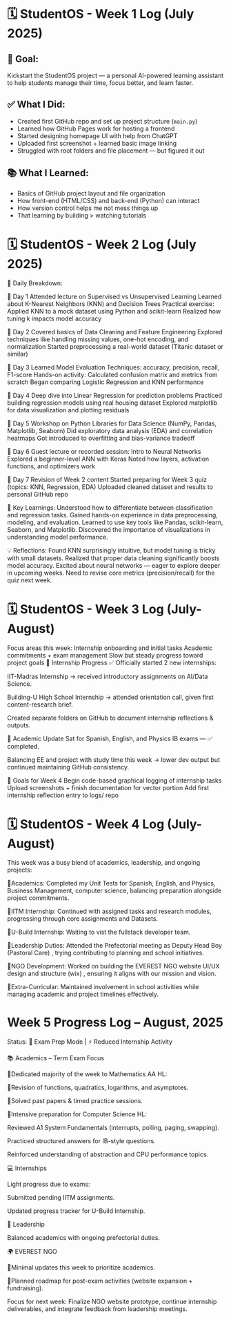 # 🗓️ StudentOS - Week 1 Log (July 2025)
## 🎯 Goal:
Kickstart the StudentOS project — a personal AI-powered learning assistant to help students manage their time, focus better, and learn faster.

## ✅ What I Did:
- Created first GitHub repo and set up project structure (`main.py`)
- Learned how GitHub Pages work for hosting a frontend
- Started designing homepage UI with help from ChatGPT
- Uploaded first screenshot + learned basic image linking
- Struggled with root folders and file placement — but figured it out

## 📚 What I Learned:
- Basics of GitHub project layout and file organization
- How front-end (HTML/CSS) and back-end (Python) can interact
- How version control helps me not mess things up
- That learning by building > watching tutorials



# 🗓️ StudentOS - Week 2 Log (July 2025)

📅 Daily Breakdown:

📌 Day 1 
Attended lecture on Supervised vs Unsupervised Learning
Learned about K-Nearest Neighbors (KNN) and Decision Trees
Practical exercise: Applied KNN to a mock dataset using Python and scikit-learn
Realized how tuning k impacts model accuracy


📌 Day 2
Covered basics of Data Cleaning and Feature Engineering
Explored techniques like handling missing values, one-hot encoding, and normalization
Started preprocessing a real-world dataset (Titanic dataset or similar)


📌 Day 3
Learned Model Evaluation Techniques: accuracy, precision, recall, F1-score
Hands-on activity: Calculated confusion matrix and metrics from scratch
Began comparing Logistic Regression and KNN performance


📌 Day 4 
Deep dive into Linear Regression for prediction problems
Practiced building regression models using real housing dataset
Explored matplotlib for data visualization and plotting residuals



📌 Day 5 
Workshop on Python Libraries for Data Science (NumPy, Pandas, Matplotlib, Seaborn)
Did exploratory data analysis (EDA) and correlation heatmaps
Got introduced to overfitting and bias-variance tradeoff



📌 Day 6 
Guest lecture or recorded session: Intro to Neural Networks
Explored a beginner-level ANN with Keras
Noted how layers, activation functions, and optimizers work


📌 Day 7
Revision of Week 2 content
Started preparing for Week 3 quiz (topics: KNN, Regression, EDA)
Uploaded cleaned dataset and results to personal GitHub repo



📝 Key Learnings:
Understood how to differentiate between classification and regression tasks.
Gained hands-on experience in data preprocessing, modeling, and evaluation.
Learned to use key tools like Pandas, scikit-learn, Seaborn, and Matplotlib.
Discovered the importance of visualizations in understanding model performance.



💡 Reflections:
Found KNN surprisingly intuitive, but model tuning is tricky with small datasets.
Realized that proper data cleaning significantly boosts model accuracy.
Excited about neural networks — eager to explore deeper in upcoming weeks.
Need to revise core metrics (precision/recall) for the quiz next week.






# 🗓️ StudentOS - Week 3 Log (July- August)


Focus areas this week:
Internship onboarding and initial tasks
Academic commitments + exam management
Slow but steady progress toward project goals
🔧 Internship Progress
✅ Officially started 2 new internships:



IIT-Madras Internship → received introductory assignments on AI/Data Science.


Building-U High School Internship → attended orientation call, given first content-research brief.


Created separate folders on GitHub to document internship reflections & outputs.



 📘 Academic Update
Sat for Spanish, English, and Physics IB exams — ✅ completed.


Balancing EE and project with study time this week → lower dev output but continued maintaining GitHub consistency.


 
 📌 Goals for Week 4
Begin code-based graphical logging of internship tasks
Upload screenshots + finish documentation for vector portion
Add first internship reflection entry to logs/ repo




# 🗓️ StudentOS - Week 4 Log (July- August)


This week was a busy blend of academics, leadership, and ongoing projects:




📘Academics: Completed my Unit Tests for Spanish, English, and Physics, Business Management, computer science,  balancing preparation alongside project commitments.




📌IITM Internship: Continued with assigned tasks and research modules, progressing through core assignments and Datasets.


📌U-Build Internship: Waiting to vist the fullstack developer team.



📌Leadership Duties: Attended the Prefectorial meeting as Deputy Head Boy (Pastoral Care) , trying contributing to planning and school initiatives.


📌NGO Development: Worked on building the EVEREST NGO website UI/UX design and structure (wix) , ensuring it aligns with our mission and vision.



📌Extra-Curricular: Maintained involvement in school activities while managing academic and project timelines effectively.





# Week 5 Progress Log – August, 2025

Status: 📖 Exam Prep Mode | ⚡ Reduced Internship Activity

📚 Academics – Term Exam Focus

📌Dedicated majority of the week to Mathematics AA HL:

📌Revision of functions, quadratics, logarithms, and asymptotes.

📌Solved past papers & timed practice sessions.

📌Intensive preparation for Computer Science HL:

Reviewed A1 System Fundamentals (interrupts, polling, paging, swapping).

Practiced structured answers for IB-style questions.

Reinforced understanding of abstraction and CPU performance topics.

💻 Internships

Light progress due to exams:

Submitted pending IITM assignments.

Updated progress tracker for U-Build Internship.

🏫 Leadership

Balanced academics with ongoing prefectorial duties.

🌍 EVEREST NGO

📌Minimal updates this week to prioritize academics.

📌Planned roadmap for post-exam activities (website expansion + fundraising).

Focus for next week: Finalize NGO website prototype, continue internship deliverables, and integrate feedback from leadership meetings.

